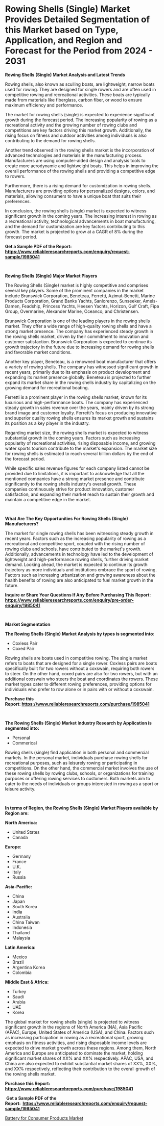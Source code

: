 <p><h1>Rowing Shells (Single) Market Provides Detailed Segmentation of this Market based on Type, Application, and Region and Forecast for the Period from 2024 - 2031</h1></p><p><strong>Rowing Shells (Single) Market Analysis and Latest Trends</strong></p>
<p><p>Rowing shells, also known as sculling boats, are lightweight, narrow boats used for rowing. They are designed for single rowers and are often used in competitive rowing and recreational activities. These boats are typically made from materials like fiberglass, carbon fiber, or wood to ensure maximum efficiency and performance.</p><p>The market for rowing shells (single) is expected to experience significant growth during the forecast period. The increasing popularity of rowing as a recreational activity and the growing number of rowing clubs and competitions are key factors driving this market growth. Additionally, the rising focus on fitness and outdoor activities among individuals is also contributing to the demand for rowing shells.</p><p>Another trend observed in the rowing shells market is the incorporation of advanced technologies and materials in the manufacturing process. Manufacturers are using computer-aided design and analysis tools to create more aerodynamic and lightweight boats. This helps in improving the overall performance of the rowing shells and providing a competitive edge to rowers.</p><p>Furthermore, there is a rising demand for customization in rowing shells. Manufacturers are providing options for personalized designs, colors, and materials, allowing consumers to have a unique boat that suits their preferences.</p><p>In conclusion, the rowing shells (single) market is expected to witness significant growth in the coming years. The increasing interest in rowing as a recreational activity, technological advancements in boat manufacturing, and the demand for customization are key factors contributing to this growth. The market is projected to grow at a CAGR of 8% during the forecast period.</p></p>
<p><strong>Get a Sample PDF of the Report:&nbsp; <a href="https://www.reliableresearchreports.com/enquiry/request-sample/1985041">https://www.reliableresearchreports.com/enquiry/request-sample/1985041</a></strong></p>
<p>&nbsp;</p>
<p><strong>Rowing Shells (Single) Major Market Players</strong></p>
<p><p>The Rowing Shells (Single) market is highly competitive and comprises several key players. Some of the prominent companies in the market include Brunswick Corporation, Beneteau, Ferretti, Azimut-Benetti, Marine Products Corporation, Grand Banks Yachts, Sanlorenzo, Sunseeker, Amels-Damen, Feadship, Princess Yachts, Heesen Yachts, Horizon, Gulf Craft, Fipa Group, Overmarine, Alexander Marine, Oceanco, and Christensen.</p><p>Brunswick Corporation is one of the leading players in the rowing shells market. They offer a wide range of high-quality rowing shells and have a strong market presence. The company has experienced steady growth in the rowing shells market, driven by their commitment to innovation and customer satisfaction. Brunswick Corporation is expected to continue its growth trajectory in the future due to increasing demand for rowing shells and favorable market conditions.</p><p>Another key player, Beneteau, is a renowned boat manufacturer that offers a variety of rowing shells. The company has witnessed significant growth in recent years, primarily due to its emphasis on product development and expanding its market presence globally. Beneteau is projected to further expand its market share in the rowing shells industry by capitalizing on the growing demand for recreational boating.</p><p>Ferretti is a prominent player in the rowing shells market, known for its luxurious and high-performance boats. The company has experienced steady growth in sales revenue over the years, mainly driven by its strong brand image and customer loyalty. Ferretti's focus on producing innovative and superior quality rowing shells ensures its market growth and sustains its position as a key player in the industry.</p><p>Regarding market size, the rowing shells market is expected to witness substantial growth in the coming years. Factors such as increasing popularity of recreational activities, rising disposable income, and growing water sports tourism contribute to the market's expansion. The market size for rowing shells is estimated to reach several billion dollars by the end of the forecast period.</p><p>While specific sales revenue figures for each company listed cannot be provided due to limitations, it is important to acknowledge that all the mentioned companies have a strong market presence and contribute significantly to the rowing shells industry's overall growth. These companies continuously strive for product innovation, customer satisfaction, and expanding their market reach to sustain their growth and maintain a competitive edge in the market.</p></p>
<p>&nbsp;</p>
<p><strong>What Are The Key Opportunities For Rowing Shells (Single) Manufacturers?</strong></p>
<p><p>The market for single rowing shells has been witnessing steady growth in recent years. Factors such as the increasing popularity of rowing as a recreational and competitive sport, coupled with the rising number of rowing clubs and schools, have contributed to the market's growth. Additionally, advancements in technology have led to the development of lightweight and high-performance rowing shells, further driving market demand. Looking ahead, the market is expected to continue its growth trajectory as more individuals and institutions embrace the sport of rowing. Factors such as increasing urbanization and growing awareness about the health benefits of rowing are also anticipated to fuel market growth in the future.</p></p>
<p><strong>Inquire or Share Your Questions If Any Before Purchasing This Report: <a href="https://www.reliableresearchreports.com/enquiry/pre-order-enquiry/1985041">https://www.reliableresearchreports.com/enquiry/pre-order-enquiry/1985041</a></strong></p>
<p>&nbsp;</p>
<p><strong>Market Segmentation</strong></p>
<p><strong>The Rowing Shells (Single) Market Analysis by types is segmented into:</strong></p>
<p><ul><li>Coxless Pair</li><li>Coxed Pair</li></ul></p>
<p><p>Rowing shells are boats used in competitive rowing. The single market refers to boats that are designed for a single rower. Coxless pairs are boats specifically built for two rowers without a coxswain, requiring both rowers to steer. On the other hand, coxed pairs are also for two rowers, but with an additional coxswain who steers the boat and coordinates the rowers. These market types cater to different rowing preferences, providing options for individuals who prefer to row alone or in pairs with or without a coxswain.</p></p>
<p><strong>Purchase this Report:&nbsp;<a href="https://www.reliableresearchreports.com/purchase/1985041">https://www.reliableresearchreports.com/purchase/1985041</a></strong></p>
<p>&nbsp;</p>
<p><strong>The Rowing Shells (Single) Market Industry Research by Application is segmented into:</strong></p>
<p><ul><li>Personal</li><li>Commerical</li></ul></p>
<p><p>Rowing shells (single) find application in both personal and commercial markets. In the personal market, individuals purchase rowing shells for recreational purposes, such as leisurely rowing or participating in competitions. On the other hand, the commercial market involves the use of these rowing shells by rowing clubs, schools, or organizations for training purposes or offering rowing services to customers. Both markets aim to cater to the needs of individuals or groups interested in rowing as a sport or leisure activity.</p></p>
<p>&nbsp;</p>
<p><strong>In terms of Region, the Rowing Shells (Single) Market Players available by Region are:</strong></p>
<p>
    <p> <strong> North America: </strong>
        <ul>
            <li>United States</li>
            <li>Canada</li>
        </ul>
        </p> 
    <p> <strong> Europe: </strong>
        <ul>
            <li>Germany</li>
            <li>France</li>
            <li>U.K.</li>
            <li>Italy</li>
            <li>Russia</li>
        </ul>
        </p> 
    <p> <strong> Asia-Pacific: </strong>
        <ul>
            <li>China</li>
            <li>Japan</li>
            <li>South Korea</li>
            <li>India</li>
            <li>Australia</li>
            <li>China Taiwan</li>
            <li>Indonesia</li>
            <li>Thailand</li>
            <li>Malaysia</li>
        </ul>
        </p> 
    <p> <strong> Latin America: </strong>
        <ul>
            <li>Mexico</li>
            <li>Brazil</li>
            <li>Argentina Korea</li>
            <li>Colombia</li>
        </ul>
        </p> 
    <p> <strong> Middle East & Africa: </strong>
        <ul>
            <li>Turkey</li>
            <li>Saudi</li>
            <li>Arabia</li>
            <li>UAE</li>
            <li>Korea</li>
        </ul>
    </p>
    </p>
<p><p>The global market for rowing shells (single) is projected to witness significant growth in the regions of North America (NA), Asia Pacific (APAC), Europe, United States of America (USA), and China. Factors such as increasing participation in rowing as a recreational sport, growing emphasis on fitness activities, and rising disposable income levels are expected to drive market growth across these regions. Among them, North America and Europe are anticipated to dominate the market, holding significant market shares of XX% and XX% respectively. APAC, USA, and China are also expected to exhibit substantial market shares of XX%, XX%, and XX% respectively, reflecting their contribution to the overall growth of the rowing shells market.</p></p>
<p><strong>Purchase this Report: <a href="https://www.reliableresearchreports.com/purchase/1985041">https://www.reliableresearchreports.com/purchase/1985041</a></strong></p>
<p>&nbsp;<strong>Get a Sample PDF of the Report:&nbsp;&nbsp;<a href="https://www.reliableresearchreports.com/enquiry/request-sample/1985041">https://www.reliableresearchreports.com/enquiry/request-sample/1985041</a></strong></p>
<p><strong></strong></p>
<p><p><a href="https://github.com/lababdou/Market-Research-Report-List-1/blob/main/battery-for-consumer-products-market.md">Battery for Consumer Products Market</a></p></p>